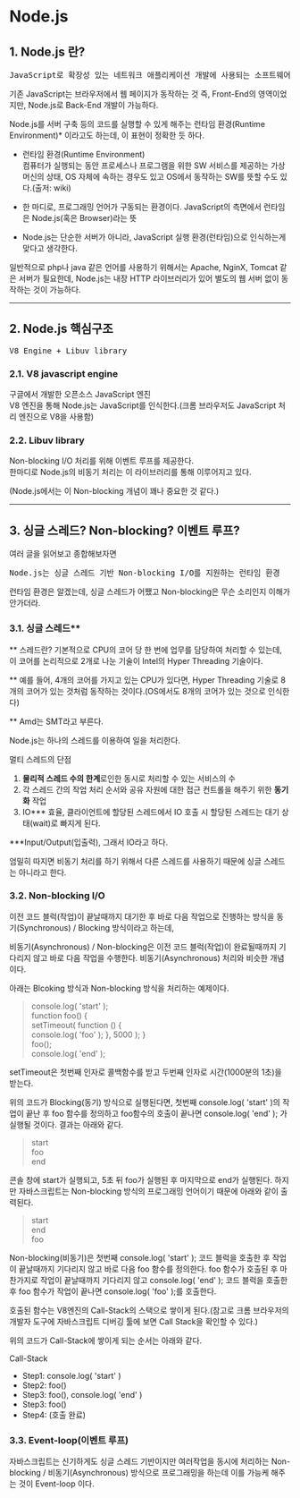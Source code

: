 # Node.js

## 1. Node.js 란?

<pre>
JavaScript로 확장성 있는 네트워크 애플리케이션 개발에 사용되는 소프트웨어 플랫폼이다. (출저 wiki)
</pre>

기존 JavaScript는 브라우저에서 웹 페이지가 동작하는 것 즉, Front-End의 영역이었지만, Node.js로 Back-End 개발이 가능하다.

Node.js를 서버 구축 등의 코드를 실행할 수 있게 해주는 런타임 환경(Runtime Environment)* 이라고도 하는데, 이 표현이 정확한 듯 하다.

* 런타임 환경(Runtime Environment)   
컴퓨터가 실행되는 동안 프로세스나 프로그램을 위한 SW 서비스를 제공하는 가상 머신의 상태, OS 자체에 속하는 경우도 있고 OS에서 동작하는 SW를 뜻할 수도 있다.(출저: wiki)

* 한 마디로, 프로그래밍 언어가 구동되는 환경이다. JavaScript의 측면에서 런타임은 Node.js(혹은 Browser)라는 뜻

* Node.js는 단순한 서버가 아니라, JavaScript 실행 환경(런타임)으로 인식하는게 맞다고 생각한다.

일반적으로 php나 java 같은 언어를 사용하기 위해서는 Apache, NginX, Tomcat 같은 서버가 필요한데, Node.js는 내장 HTTP 라이브러리가 있어 별도의 웹 서버 없이 동작하는 것이 가능하다.

---


## 2. Node.js 핵심구조

<pre>V8 Engine + Libuv library</pre>


### 2.1. V8 javascript engine

구글에서 개발한 오픈소스 JavaScript 엔진   
V8 엔진을 통해 Node.js는 JavaScript를 인식한다.(크롬 브라우저도 JavaScript 처리 엔진으로 V8을 사용함)


### 2.2. Libuv library

Non-blocking I/O 처리를 위해 이벤트 루프를 제공한다.   
한마디로 Node.js의 비동기 처리는 이 라이브러리를 통해 이루어지고 있다.

(Node.js에서는 이 Non-blocking 개념이 꽤나 중요한 것 같다.)

---


## 3. 싱글 스레드? Non-blocking? 이벤트 루프?

여러 글을 읽어보고 종합해보자면
<pre>
Node.js는 싱글 스레드 기반 Non-blocking I/O를 지원하는 런타임 환경
</pre>

런타임 환경은 알겠는데, 싱글 스레드가 어쨌고 Non-blocking은 무슨 소리인지 이해가 안가더라.


### 3.1. 싱글 스레드**

** 스레드란? 기본적으로 CPU의 코어 당 한 번에 업무를 담당하여 처리할 수 있는데, 이 코어를 논리적으로 2개로 나눈 기술이 Intel의 Hyper Threading 기술이다.

** 예를 들어, 4개의 코어를 가지고 있는 CPU가 있다면, Hyper Threading 기술로 8개의 코어가 있는 것처럼 동작하는 것이다.(OS에서도 8개의 코어가 있는 것으로 인식한다)

** Amd는 SMT라고 부른다.

Node.js는 하나의 스레드를 이용하여 일을 처리한다.

멀티 스레드의 단점
1. **물리적 스레드 수의 한계**로인한 동시로 처리할 수 있는 서비스의 수
2. 각 스레드 간의 작업 처리 순서와 공유 자원에 대한 접근 컨트롤을 해주기 위한 **동기화** 작업
3. IO*** 효율, 클라이언트에 할당된 스레드에서 IO 호출 시 할당된 스레드는 대기 상태(wait)로 빠지게 된다.

***Input/Output(입출력), 그래서 IO라고 하다.

엄밀히 따지면 비동기 처리를 하기 위해서 다른 스레드를 사용하기 때문에 싱글 스레드는 아니라고 한다.


### 3.2. Non-blocking I/O

이전 코드 블럭(작업)이 끝날때까지 대기한 후 바로 다음 작업으로 진행하는 방식을 동기(Synchronous) / Blocking 방식이라고 하는데,

비동기(Asynchronous) / Non-blocking은 이전 코드 블럭(작업)이 완료될때까지 기다리지 않고 바로 다음 작업을 수행한다. 비동기(Asynchronous) 처리와 비슷한 개념이다.

아래는 Blcoking 방식과 Non-blocking 방식을 처리하는 예제이다.

> console.log( 'start' );   
function foo() {   
    setTimeout( function () {   
        console.log( 'foo' );
    }, 5000 );
}   
foo();   
console.log( 'end' );

setTimeout은 첫번째 인자로 콜백함수를 받고 두번째 인자로 시간(1000분의 1초)을 받는다.

위의 코드가 Blocking(동기) 방식으로 실행된다면, 첫번째 console.log( 'start' )의 작업이 끝난 후 foo 함수를 정의하고 foo함수의 호출이 끝나면 console.log( 'end' ); 가 실행될 것이다. 결과는 아래와 같다.

> start   
> foo   
> end

콘솔 창에 start가 실행되고, 5초 뒤 foo가 실행된 후 마지막으로 end가 실행된다.
하지만 자바스크립트는 Non-blocking 방식의 프로그래밍 언어이기 때문에 아래와 같이 출력된다.

> start   
> end   
> foo

Non-blocking(비동기)은 첫번째 console.log( 'start' ); 코드 블럭을 호출한 후 작업이 끝날때까지 기다리지 않고 바로 다음 foo 함수를 정의한다. foo 함수가 호출된 후 마찬가지로 작업이 끝날때까지 기다리지 않고 console.log( 'end' ); 코드 블럭을 호출한 후 foo 함수가 작업이 끝나면 console.log( 'foo' );를 호출한다.

호출된 함수는 V8엔진의 Call-Stack의 스택으로 쌓이게 된다.(참고로 크롬 브라우저의 개발자 도구에 자바스크립트 디버깅 툴에 보면 Call Stack을 확인할 수 있다.)

위의 코드가 Call-Stack에 쌓이게 되는 순서는 아래와 같다.

Call-Stack
- Step1: console.log( 'start' )
- Step2: foo()
- Step3: foo(), console.log( 'end' )
- Step3: foo()
- Step4: (호출 완료)

### 3.3. Event-loop(이벤트 루프)

자바스크립트는 신기하게도 싱글 스레드 기반이지만 여러작업을 동시에 처리하는 Non-blocking / 비동기(Asynchronous) 방식으로 프로그래밍을 하는데 이를 가능케 해주는 것이 Event-loop 이다.


